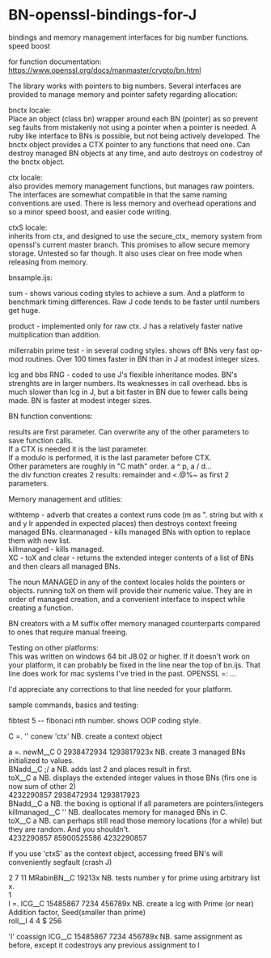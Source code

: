 # BN-openssl-bindings-for-J
bindings and memory management interfaces for big number functions.  speed boost 

for function documentation:  
https://www.openssl.org/docs/manmaster/crypto/bn.html

The library works with pointers to big numbers.  Several interfaces are provided to manage memory and pointer safety regarding allocation:

bnctx locale:  
Place an object (class bn) wrapper around each BN (pointer) as so prevent seg faults from mistakenly not using a pointer when a pointer is needed.  A ruby like interface to BNs is possible, but not being actively developed.  The bnctx object provides a CTX pointer to any functions that need one.  Can destroy managed BN objects at any time, and auto destroys on codestroy of the bnctx object.

ctx locale:  
also provides memory management functions, but manages raw pointers.  The interfaces are somewhat compatible in that the same naming conventions are used.  There is less memory and overhead operations and so a minor speed boost, and easier code writing.

ctxS locale:  
inherits from ctx, and designed to use the secure_ctx_ memory system from openssl's current master branch.  This promises to allow secure memory storage.  Untested so far though.  It also uses clear on free mode when releasing from memory.

bnsample.ijs:  

sum - shows various coding styles to achieve a sum.  And a platform to benchmark timing differences.  Raw J code tends to be faster until numbers get huge.  

product - implemented only for raw ctx.  J has a relatively faster native multiplication than addition.

millerrabin prime test - in several coding styles.  shows off BNs very fast op-mod routines.  Over 100 times faster in BN than in J at modest integer sizes.

lcg and bbs RNG - coded to use J's flexible inheritance modes.  BN's strenghts are in larger numbers.  Its weaknesses in call overhead.  bbs is much slower than lcg in J, but a bit faster in BN due to fewer calls being made.  BN is faster at modest integer sizes.

BN function conventions:

results are first parameter.  Can overwrite any of the other parameters to save function calls.  
If a CTX is needed it is the last parameter.  
If a modulo is performed, it is the last parameter before CTX.  
Other parameters are roughly in "C math" order.  a ^ p, a / d...  
the div function creates 2 results:  remainder and <.@%~ as first 2 parameters.

Memory management and utlities:

withtemp - adverb that creates a context runs code (m as ". string but with x and y lr appended in expected places) then destroys context freeing managed BNs.
clearmanaged - kills managed BNs with option to replace them with new list.  
killmanaged - kills managed.  
XC - toX and clear - returns the extended integer contents of a list of BNs and then clears all managed BNs.

The noun MANAGED in any of the context locales holds the pointers or objects.  running toX on them will provide their numeric value.  They are in order of managed creation, and a convenient interface to inspect while creating a function. 

BN creators with a M suffix offer memory managed counterparts compared to ones that require manual freeing.

Testing on other platforms:  
This was written on windows 64 bit J8.02 or higher.  If it doesn't work on your platform, it can probably be fixed in the line near the top of bn.ijs.  That line does work for mac systems I've tried in the past.
OPENSSL =: ...

I'd appreciate any corrections to that line needed for your platform.

sample commands, basics and testing:

fibtest 5 -- fibonaci nth number.  shows OOP coding style.

C =. '' conew 'ctx'  NB. create a context object

a =. newM__C 0 2938472934 1293817923x  NB. create 3 managed BNs initialized to values.  
BNadd__C ;/ a  NB. adds last 2 and places result in first.   
   toX__C a  NB. displays the extended integer values in those BNs (firs one is now sum of other 2)  
4232290857 2938472934 1293817923  
BNadd__C a  NB. the boxing is optional if all parameters are pointers/integers  
   killmanaged__C '' NB. deallocates memory for managed BNs in C.  
   toX__C a  NB. can perhaps still read those memory locations (for a while) but they are random.  And you shouldn't.  
4232290857 85900525586 4232290857   

If you use 'ctxS' as the context object, accessing freed BN's will conveniently segfault (crash J) 

   2 7 11 MRabinBN__C 19213x  NB. tests number y for prime using arbitrary list x.  
1  
  l =. lCG__C 15485867 7234 456789x  NB. create a lcg with Prime (or near) Addition factor, Seed(smaller than prime)  
  roll__l 4 4 $ 256  

  'l' coassign lCG__C 15485867 7234 456789x NB. same assignment as before, except it codestroys any previous assignment to l
  
